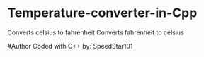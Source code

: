 # Temperature-converter-in-Cpp

Converts celsius to fahrenheit 
Converts fahrenheit to celsius

#Author
Coded with C++ by: SpeedStar101
